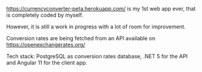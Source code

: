 https://currencyconverter-peta.herokuapp.com/ is my 1st web app ever, that is completely coded by myself. 

However, it is still a work in progress with a lot of room for improvement.

Conversion rates are being fetched from an API available on https://openexchangerates.org/

Tech stack: PostgreSQL as conversion rates database, .NET 5 for the API and Angular 11 for the client app.
